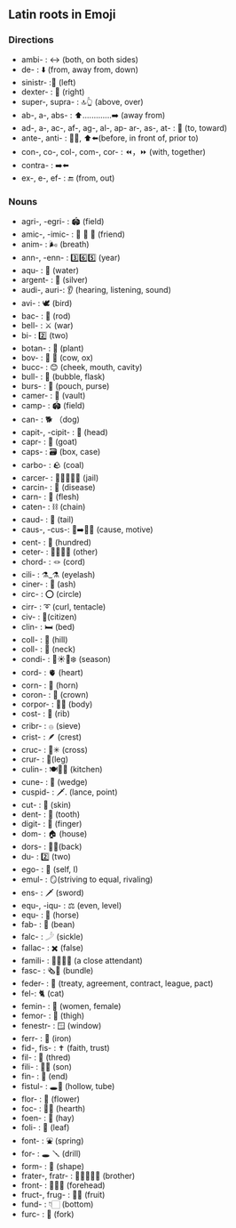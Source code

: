 ## Latin roots in Emoji
### Directions
- ambi- : ↔ (both, on both sides)
- de- : ⬇️ (from, away from, down)
- sinistr- :🫲 (left)
- dexter- : 🫱 (right)
- super-, supra- : 🔝👆 (above, over)
- ab-, a-, abs- : ⬆️.............➡️ (away from)
- ad-, a-, ac-, af-, ag-, al-, ap- ar-, as-, at- : 🎯 (to, toward)
- ante-, anti- : 🧍🚗, ⬆️⬅️(before, in front of, prior to)
- con-, co-, col-, com-, cor- : ⏪，⏩ (with, together)
- contra- : ➡️⬅️
- ex-, e-, ef- : 🔚 (from, out)

### Nouns
- agri-, -egri- : 🏟️ (field)
- amic-, -imic- : 👫 👬 👭 (friend)
- anim- : 🌬 (breath)
- ann-, -enn- : 3️⃣6️⃣5️⃣ (year)
- aqu- : 🚰 (water)
- argent- : 🥈 (silver)
- audi-, auri-: 👂 (hearing, listening, sound)
- avi- :  🕊 (bird)
- bac- : 🦯 (rod)
- bell- : ⚔️ (war)
- bi- : 2️⃣ (two)
- botan- : 🌳 (plant)
- bov- : 🐄 🐂 (cow, ox)
- bucc- : 😊 (cheek, mouth, cavity)
- bull- : 🫧 (bubble, flask)
- burs- : 👛 (pouch, purse)
- camer- : 🕌 (vault)
- camp- : 🏟️ (field)
- can- : 🐕 （dog)
- capit-, -cipit- : 🤯 (head)
- capr- : 🐐 (goat)
- caps- : 🗃️ (box, case)
- carbo- : 🪨 (coal)
- carcer- : 👮🦹‍♂️👮‍♀️ (jail)
- carcin- : 🤒 (disease)
- carn- : 🥩 (flesh)
- caten- : ⛓️ (chain)
- caud- : 🦨 (tail)
- caus-, -cus-: 🫘➡️🏃💨 (cause, motive)
- cent- : 💯 (hundred)
- ceter- : 💁🏻‍♂️🧍 (other)
- chord- : 🪢 (cord)
- cili- : ⚗_⚗ (eyelash)
- ciner- : 🚬 (ash)
- circ- : ⭕️ (circle)
- cirr- : ➰ (curl, tentacle)
- civ- : 🧍(citizen)
- clin- : 🛏️ (bed)
- coll- : 🗻 (hill)
- coll- : 🦒 (neck)
- condi- : 🌷☀️🍂❄️ (season)
- cord- : 🫀 (heart)
- corn- : 🥐 (horn)
- coron- : 👑 (crown)
- corpor- : 🙆🏻 (body)
- cost- : 🍖 (rib)
- cribr- : 𓐍 (sieve)
- crist- : 🪶 (crest)
- cruc- : 🤞✳ (cross)
- crur- : 🦵(leg)
- culin- : 🍽️👩‍🍳 (kitchen)
- cune- : 🧀 (wedge)
- cuspid- : 🗡️. (lance, point)
- cut- : 🏻 (skin)
- dent- : 🦷 (tooth)
- digit- : 🤌 (finger)
- dom- : 🏠 (house)
- dors- : 🙇‍♂️(back)
- du- : 2️⃣ (two)
- ego- : 🙋 (self, I)
- emul- : 🪞(striving to equal, rivaling)
- ens- : 🗡️ (sword)
- equ-, -iqu- : ⚖️ (even, level)
- equ- : 🐎 (horse)
- fab- : 🫘 (bean)
- falc- : 𓌳 (sickle)
- fallac- : ✖️ (false)
- famili- : 👩‍🏫👨‍🏫 (a close attendant)
- fasc- : 🗞️💐 (bundle)
- feder- : 📝 (treaty, agreement, contract, league, pact)
- fel-: 🐈 (cat)
- femin- : 👩 (women, female)
- femor- : 🦵 (thigh)
- fenestr- : 🪟 (window)
- ferr- : 🔩 (iron)
- fid-, fis- : ✝️ (faith, trust)
- fil- : 🧶 (thred)
- fili- : 👨‍👦 (son)
- fin- : 🏁 (end)
- fistul- : 🕳️🧪 (hollow, tube)
- flor- : 🌹 (flower)
- foc- : 🧱🔥 (hearth)
- foen- : 🌾 (hay)
- foli- : 🍃 (leaf)
- font- : ⛲ (spring)
- for- : 🕳 🪛 (drill)
- form- : 📐 (shape)
- frater-, fratr- : 🧑🏻‍🤝‍🧑🏻 (brother)
- front- : 👨🏻‍🦲 (forehead)
- fruct-, frug- : 🍊🍉 (fruit)
- fund- : 👇🏻 (bottom)
- furc- : 🍴 (fork)